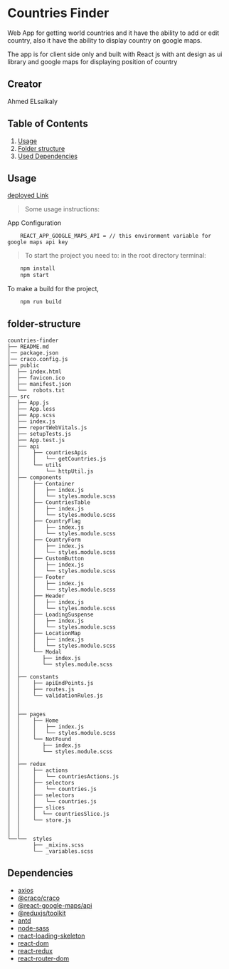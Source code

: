 # Countries Finder

Web App for getting world countries and it have the ability to add or edit country,
also it have the ability to display country on google maps.

The app is for client side only and built with React js with ant design as ui library and google maps for displaying position of country

## Creator

Ahmed ELsaikaly

## Table of Contents

1. [Usage](#Usage)
1. [Folder structure](#folder-structure)
1. [Used Dependencies](#Dependencies)

## Usage

[deployed Link](https://countries-test.netlify.app/)

> Some usage instructions:

App Configuration

```env
    REACT_APP_GOOGLE_MAPS_API = // this environment variable for google maps api key
```

> To start the project you need to:
> in the root directory terminal:

```sh
    npm install
    npm start
```

To make a build for the project,

```sh
    npm run build
```

## folder-structure

```
countries-finder
├── README.md
│── package.json
│── craco.config.js
├── public
│  ├── index.html
│  ├── favicon.ico
│  ├── manifest.json
│  └──  robots.txt
├── src
│  ├── App.js
│  ├── App.less
│  ├── App.scss
│  ├── index.js
│  ├── reportWebVitals.js
│  ├── setupTests.js
│  ├── App.test.js
│  ├── api
│  │    ├── countriesApis
│  │    │   └── getCountries.js
│  │    └── utils
│  │        └── httpUtil.js
│  ├── components
│  │    ├── Container
│  │    │   ├── index.js
│  │    │   └── styles.module.scss
│  │    ├── CountriesTable
│  │    │   ├── index.js
│  │    │   └── styles.module.scss
│  │    ├── CountryFlag
│  │    │   ├── index.js
│  │    │   └── styles.module.scss
│  │    ├── CountryForm
│  │    │   ├── index.js
│  │    │   └── styles.module.scss
│  │    ├── CustomButton
│  │    │   ├── index.js
│  │    │   └── styles.module.scss
│  │    ├── Footer
│  │    │   ├── index.js
│  │    │   └── styles.module.scss
│  │    ├── Header
│  │    │   ├── index.js
│  │    │   └── styles.module.scss
│  │    ├── LoadingSuspense
│  │    │   ├── index.js
│  │    │   └── styles.module.scss
│  │    ├── LocationMap
│  │    │   ├── index.js
│  │    │   └── styles.module.scss
│  │    └── Modal
│  │       ├── index.js
│  │       └── styles.module.scss
│  │
│  ├── constants
│  │    ├── apiEndPoints.js
│  │    ├── routes.js
│  │    └── validationRules.js
│  │
│  │
│  ├── pages
│  │    ├── Home
│  │    │   ├── index.js
│  │    │   └── styles.module.scss
│  │    └── NotFound
│  │       ├── index.js
│  │       └── styles.module.scss
│  │
│  ├── redux
│  │    ├── actions
│  │    │   └── countriesActions.js
│  │    ├── selectors
│  │    │   └── countries.js
│  │    ├── selectors
│  │    │   └── countries.js
│  │    ├── slices
│  │    │  └── countriesSlice.js
│  │    └── store.js
│  │
│  │
└──└──  styles
        ├── _mixins.scss
        └── _variables.scss
```

## Dependencies

- [axios](https://www.npmjs.com/package/axios)
- [@craco/craco](https://www.npmjs.com/package/@craco/craco)
- [@react-google-maps/api](https://www.npmjs.com/package/@react-google-maps/api)
- [@reduxjs/toolkit](https://www.npmjs.com/package/@reduxjs/toolkit)
- [antd](https://www.npmjs.com/package/antd)
- [node-sass](https://www.npmjs.com/package/node-sass)
- [react-loading-skeleton](https://www.npmjs.com/package/react-loading-skeleton)
- [react-dom](https://www.npmjs.com/package/react-dom)
- [react-redux](https://www.npmjs.com/package/react-redux)
- [react-router-dom](https://www.npmjs.com/package/react-router-dom)
